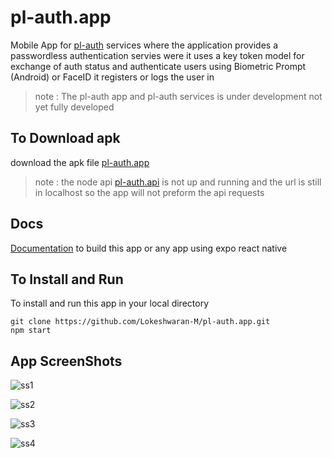 # pl-auth.app

Mobile App for [pl-auth](https://github.com/Lokeshwaran-M/pl-auth) services where the application provides a passwordless authentication servies were it uses a key token model for exchange of auth status and authenticate users using Biometric Prompt (Android) or FaceID it registers or logs the user in

> note : The pl-auth app and pl-auth services is under development not yet fully developed

## To Download apk 

download the apk file [pl-auth.app](./build/pl-auth.apk)

> note : the node api [pl-auth.api](https://github.com/Lokeshwaran-M/pl-auth.api.git) is not up and running and the url is still in localhost so the app will not preform the api requests

## Docs

[Documentation](https://github.com/Lokeshwaran-M/dev-docs/blob/main/expo-react-native-app/init.expo-react-native-app.docs.md) to build this app or any app using expo react native

## To Install and Run

To install and run this app in your local directory

```
git clone https://github.com/Lokeshwaran-M/pl-auth.app.git
npm start
```

## App ScreenShots


![ss1](./git-img/auth0.jpg)  

![ss2](./git-img/auth1.jpg)

![ss3](./git-img/auth2.jpg)

![ss4](./git-img/auth3.jpg)



